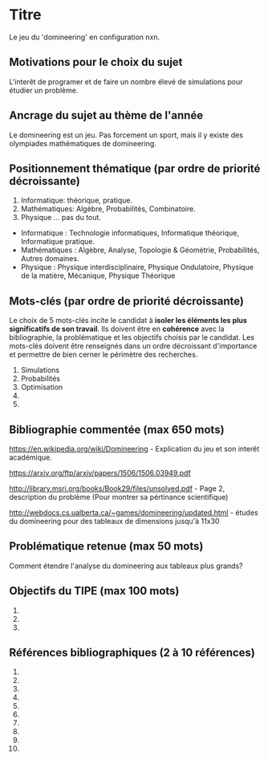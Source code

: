 # Titre
Le jeu du 'domineering' en configuration nxn.

## Motivations pour le choix du sujet
L'interêt de programer et de faire un nombre élevé de simulations pour étudier un problème.

## Ancrage du sujet au thème de l'année
Le domineering est un jeu.
Pas forcement un sport, mais il y existe des olympiades mathématiques de domineering.

## Positionnement thématique (par ordre de priorité décroissante)

1. Informatique: théorique, pratique.
2. Mathématiques: Algèbre, Probabilités, Combinatoire.
3. Physique ... pas du tout.

- Informatique : Technologie informatiques, Informatique théorique, Informatique pratique.
- Mathématiques : Algèbre, Analyse, Topologie & Géométrie, Probabilités, Autres domaines.
- Physique : Physique interdisciplinaire, Physique Ondulatoire, Physique de la matière, Mécanique, Physique Théorique


## Mots-clés (par ordre de priorité décroissante)

Le choix de 5 mots-clés incite le candidat à **isoler les éléments les plus significatifs de son travail**. Ils doivent être en **cohérence** avec la bibliographie, la problématique et les objectifs choisis par le candidat. Les mots-clés doivent être renseignés dans un ordre décroissant d'importance et permettre de bien cerner le périmètre des recherches.

1. Simulations
2. Probabilités
3. Optimisation
4. 
5.


## Bibliographie commentée (max 650 mots)

https://en.wikipedia.org/wiki/Domineering - Explication du jeu et son interêt académique.

https://arxiv.org/ftp/arxiv/papers/1506/1506.03949.pdf

http://library.msri.org/books/Book29/files/unsolved.pdf - Page 2, description du problème (Pour montrer sa pértinance scientifique)

http://webdocs.cs.ualberta.ca/~games/domineering/updated.html - études du domineering pour des tableaux de dimensions jusqu'à 11x30


## Problématique retenue (max 50 mots)

Comment étendre l'analyse du domineering aux tableaux plus grands? 

## Objectifs du TIPE (max 100 mots)

1. 
2.
3.


## Références bibliographiques (2 à 10 références)

1. 
2. 
3. 
4. 
5. 
6. 
7. 
8. 
9. 
10. 

